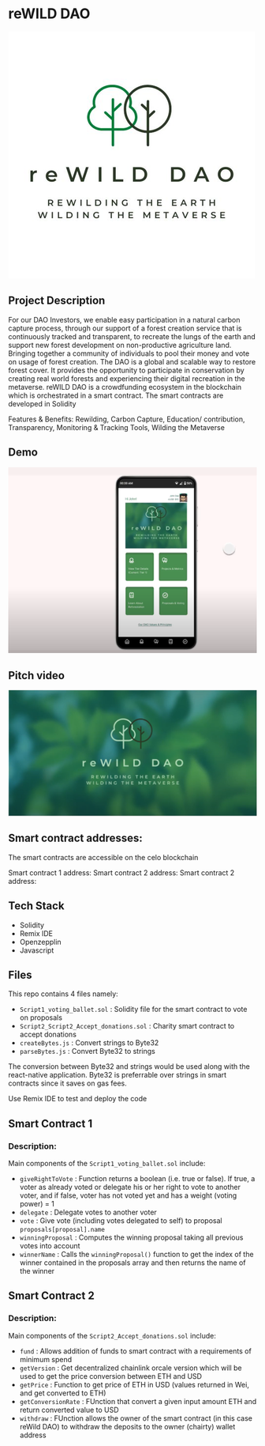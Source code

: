 # reWILD DAO
![alt text](logo.jpg?raw=true)


## Project Description
For our DAO Investors, we enable easy participation in a natural carbon capture process, through our support of a forest creation service that is continuously tracked and transparent, to recreate the lungs of the earth and support new forest development on non-productive agriculture land. Bringing together a community of individuals to pool their money and vote on usage of forest creation. The DAO is a global and scalable way to restore forest cover. It provides the opportunity to participate in conservation by creating real world forests and experiencing their digital recreation in the metaverse. reWILD DAO is a crowdfunding ecosystem in the blockchain which is orchestrated in a smart contract. The smart contracts are developed in Solidity

Features & Benefits: Rewilding, Carbon Capture, Education/ contribution, Transparency, Monitoring & Tracking Tools, Wilding the Metaverse


## Demo 
[![Watch the video](figma_demo.PNG)](https://drive.google.com/file/d/14mEP1Mp_aeS0GefBDeWz3q5suckSavlm/view?usp=sharing)


## Pitch video
[![Watch the video](video_cover.PNG)](https://drive.google.com/file/d/1foBmeCJeK7Ue9SiCf7xHi3oNVV_P0ncb/view?usp=sharing)



## Smart contract addresses: 
The smart contracts are accessible on the celo blockchain 

Smart contract 1 address:
Smart contract 2 address: 
Smart contract 2 address: 

## Tech Stack 
* Solidity 
* Remix IDE 
* Openzepplin 
* Javascript 

## Files
This repo contains 4 files namely:
* `Script1_voting_ballet.sol` : Solidity file for the smart contract to vote on proposals
* `Script2_Script2_Accept_donations.sol` : Charity smart contract to accept donations 
* `createBytes.js` : Convert strings to Byte32
* `parseBytes.js` : Convert Byte32 to strings 

The conversion between Byte32 and strings would be used along with the react-native application. Byte32 is preferrable over strings in smart contracts since it saves on gas fees. 
 
Use Remix IDE to test and deploy the code

##  Smart Contract 1 
### Description: 
Main components of the `Script1_voting_ballet.sol` include:
* `giveRightToVote` : Function returns a boolean (i.e. true or false). If true, a voter as already voted or delegate his or her right to vote to another voter, and if false, voter has not voted yet and has a weight (voting power) = 1
* `delegate` : Delegate votes to another voter
* `vote` : Give vote (including votes delegated to self) to proposal `proposals[proposal].name`
* `winningProposal` : Computes the winning proposal taking all previous votes into account
* `winnerName` : Calls the `winningProposal()` function to get the index of the winner contained in the proposals array and then returns the name of the winner

## Smart Contract 2
### Description: 
Main components of the `Script2_Accept_donations.sol` include:
* `fund` : Allows addition of funds to smart contract with a requirements of minimum spend
* `getVersion` : Get decentralized chainlink orcale version which will be used to get the price conversion between ETH and USD 
* `getPrice` : Function to get price of ETH in USD (values returned in Wei, and get converted to ETH)
* `getConversionRate` : FUnction that convert a given input amount ETH and return converted value to USD 
* `withdraw` : FUnction allows the owner of the smart contract (in this case reWild DAO) to withdraw the deposits to the owner (chairty) wallet address 

